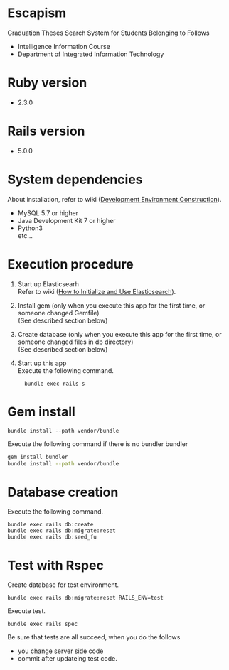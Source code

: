 # Escapism
Graduation Theses Search System for Students Belonging to Follows
* Intelligence Information Course
* Department of Integrated Information Technology

# Ruby version

* 2.3.0

# Rails version

* 5.0.0

# System dependencies
About installation, refer to wiki ([Development Environment Construction](https://github.com/yaaaaashiki/Escapism/wiki)).
* MySQL 5.7 or higher
* Java Development Kit 7 or higher
* Python3  
etc...

# Execution procedure
1. Start up Elasticsearh  
  Refer to wiki ([How to Initialize and Use Elasticsearch](https://github.com/yaaaaashiki/Escapism/wiki/Elasticsearch%E3%81%AE%E5%88%9D%E6%9C%9F%E8%A8%AD%E5%AE%9A%E3%81%A8%E4%BD%BF%E7%94%A8%E6%B3%95)).

2. Install gem (only when you execute this app for the first time, or someone changed Gemfile)  
  (See described section below)

3. Create database (only when you execute this app for the first time, or someone changed files in db directory)  
  (See described section below)

4. Start up this app  
  Execute the following command.
    ```
      bundle exec rails s
    ```

# Gem install
```
bundle install --path vendor/bundle
```
Execute the following command if there is no bundler bundler
```bash
gem install bundler
bundle install --path vendor/bundle
```

# Database creation
Execute the following command.
```
bundle exec rails db:create
bundle exec rails db:migrate:reset
bundle exec rails db:seed_fu
```

# Test with Rspec 
Create database for test environment.
```
bundle exec rails db:migrate:reset RAILS_ENV=test
```
Execute test.
```
bundle exec rails spec 
```
Be sure that tests are all succeed, when you do the follows
- you change server side code
- commit after updateing test code.
